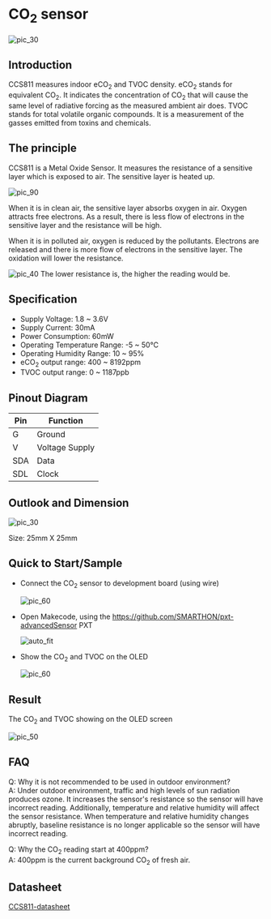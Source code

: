# CO<sub>2</sub> sensor

![pic_30](images/CO2_sensor_0.png)


## Introduction

CCS811 measures indoor eCO<sub>2</sub> and TVOC density. eCO<sub>2</sub> stands for equivalent CO<sub>2</sub>. It indicates the concentration of CO<sub>2</sub> that will cause the same level of radiative forcing as the measured ambient air does. TVOC stands for total volatile organic compounds. It is a measurement of the gasses emitted from toxins and chemicals. <P>


## The principle

CCS811 is a Metal Oxide Sensor. It measures the resistance of a sensitive layer which is exposed to air. The sensitive layer is heated up. <P>
![pic_90](images/CO2_sensor_1.gif)

When it is in clean air, the sensitive layer absorbs oxygen in air. Oxygen attracts free electrons. As a result, there is less flow of electrons in the sensitive layer and the resistance will be high. <P>

When it is in polluted air, oxygen is reduced by the pollutants. Electrons are released and there is more flow of electrons in the sensitive layer. The oxidation will lower the resistance. <P>

![pic_40](images/CO2_sensor_2.png)
The lower resistance is, the higher the reading would be.


## Specification

* Supply Voltage: 1.8 ~ 3.6V
* Supply Current: 30mA
* Power Consumption: 60mW
* Operating Temperature Range: -5 ~ 50℃
* Operating Humidity Range: 10 ~ 95%
* eCO<sub>2</sub> output range: 400 ~ 8192ppm
* TVOC output range:  0 ~ 1187ppb



## Pinout Diagram

|Pin|Function|
|--|--|
|G|Ground|
|V|Voltage Supply|
|SDA|Data|
|SDL|Clock|


## Outlook and Dimension

![pic_30](images/CO2_sensor_3.png)

Size: 25mm X 25mm

## Quick to Start/Sample

* Connect the CO<sub>2</sub>  sensor to development board (using wire) <P>
![pic_60](images/CO2_sensor_4.png) <P>

* Open Makecode, using the https://github.com/SMARTHON/pxt-advancedSensor PXT <P>
![auto_fit](images/CO2_sensor_5.png) <P>

* Show the CO<sub>2</sub> and TVOC on the OLED <P>
![pic_60](images/CO2_sensor_6.png) <P>


## Result

The CO<sub>2</sub> and TVOC showing on the OLED screen <P>
![pic_50](images/CO2_sensor_7.jpg)


## FAQ

Q: Why it is not recommended to be used in outdoor environment? <BR>
A: Under outdoor environment, traffic and high levels of sun radiation produces ozone. It increases the sensor's resistance so the sensor will have incorrect reading. Additionally, temperature and relative humidity will affect the sensor resistance. When temperature and relative humidity changes abruptly, baseline resistance is no longer applicable so the sensor will have incorrect reading. <P>

Q: Why the CO<sub>2</sub> reading start at 400ppm? <BR>
A: 400ppm is the current background CO<sub>2</sub> of fresh air.


## Datasheet

[CCS811-datasheet](https://cdn.sparkfun.com/assets/learn_tutorials/1/4/3/CCS811_Datasheet-DS000459.pdf)
